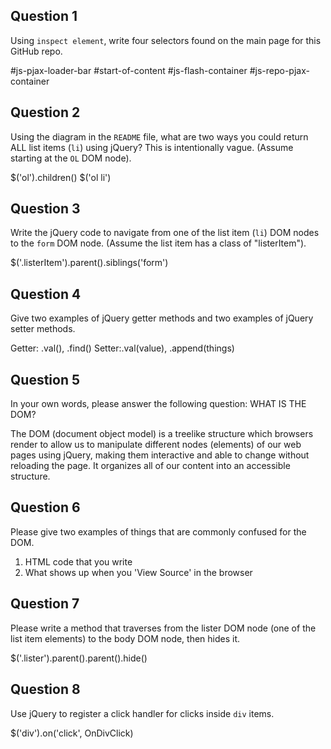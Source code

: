 ## Question 1

Using `inspect element`, write four selectors found on the main page for this
GitHub repo.

<!-- your answer starts here -->
#js-pjax-loader-bar
#start-of-content
#js-flash-container
#js-repo-pjax-container
<!-- your answer ends here -->

## Question 2

Using the diagram in the `README` file, what are two ways you could return ALL
list items (`li`) using jQuery? This is intentionally vague. (Assume starting
at the `OL` DOM node).

<!-- your answer starts here -->
$('ol').children()
$('ol li')
<!-- your answer ends here -->

## Question 3

Write the jQuery code to navigate from one of the list item (`li`) DOM nodes to
the `form` DOM node. (Assume the list item has a class of "listerItem").

<!-- your answer starts here -->
$('.listerItem').parent().siblings('form')
<!-- your answer ends here -->

## Question 4

Give two examples of jQuery getter methods and two examples of jQuery setter
methods.

<!-- your answer starts here -->
Getter: .val(), .find()
Setter:.val(value), .append(things)
<!-- your answer ends here -->

## Question 5

In your own words, please answer the following question: WHAT IS THE DOM?

<!-- your answer starts here -->
The DOM (document object model) is a treelike structure which browsers render to allow us to manipulate different nodes (elements) of our web pages using jQuery, making them interactive and able to change without reloading the page. It organizes all of our content into an accessible structure.
<!-- your answer ends here -->

## Question 6

Please give two examples of things that are commonly confused for the DOM.

<!-- your answer starts here -->
1. HTML code that you write
2. What shows up when you 'View Source' in the browser
<!-- your answer ends here -->

## Question 7

Please write a method that traverses from the lister DOM node (one of the list
item elements) to the body DOM node, then hides it.

<!-- your answer starts here -->
$('.lister').parent().parent().hide()
<!-- your answer ends here -->

## Question 8

Use jQuery to register a click handler for clicks inside `div` items.

<!-- your answer starts here -->
$('div').on('click', OnDivClick)
<!-- your answer ends here -->
